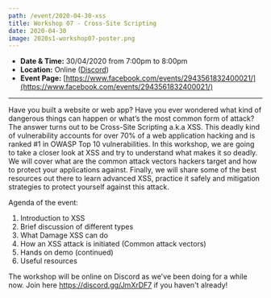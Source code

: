 ```yaml
---
path: /event/2020-04-30-xss
title: Workshop 07 - Cross-Site Scripting
date: 2020-04-30
image: 2020s1-workshop07-poster.png
---
```


- **Date & Time:** 30/04/2020 from 7:00pm to 8:00pm
- **Location:** Online ([Discord](https://discord.gg/JmXrDF7))
- **Event Page:** [https://www.facebook.com/events/2943561832400021/](https://www.facebook.com/events/2943561832400021/)

---

Have you built a website or web app? Have you ever wondered what kind of dangerous things  can happen or what’s the most common form of attack? The answer turns out to be Cross-Site Scripting a.k.a XSS. This deadly kind of vulnerability accounts for over 70% of a web application hacking and is ranked #1 in OWASP Top 10 vulnerabilities. In this workshop, we are going to take a closer look at XSS and try to understand what makes it so deadly. We will cover what are the common attack vectors hackers target and how to protect your applications against. Finally, we will share some of the best resources out there to learn advanced XSS, practice it safely and mitigation strategies to protect yourself against this attack. 

Agenda of the event: 
1. Introduction to XSS 
2. Brief discussion of different types
3. What Damage XSS can do  
4. How an XSS attack is initiated (Common attack vectors) 
5. Hands on demo (continued) 
6. Useful resources

The workshop will be online on Discord as we've been doing for a while now. Join here https://discord.gg/JmXrDF7 if you haven't already!

